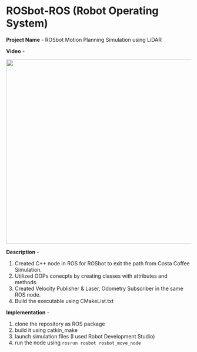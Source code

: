 # ROSbot-ROS (Robot Operating System)

**Project Name** - ROSbot Motion Planning Simulation using LiDAR 

**Video** -
[<p align="center"><img src="https://user-images.githubusercontent.com/25856691/104540371-54029e80-55ed-11eb-9cef-392450b6ef32.png" width="600" height="500"></p>](https://user-images.githubusercontent.com/25856691/104540187-f706e880-55ec-11eb-9560-a6bb6925a064.mp4)

**Description** -
1. Created C++ node in ROS for ROSbot to exit the path from Costa Coffee Simulation.
2. Utilized OOPs conecpts by creating classes with attributes and methods.
3. Created Velocity Publisher & Laser, Odometry Subscriber in the same ROS node.
4. Build the executable using CMakeList.txt

**Implementation** -
1. clone the repository as ROS package
2. build it using catkin_make
3. launch simulation files (I used Robot Development Studio)
3. run the node using `rosrun rosbot rosbot_move_node`
